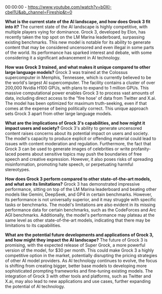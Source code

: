 00:00:00 - https://www.youtube.com/watch?v=b0XI-cbel1U&ab_channel=Fireship&t=0

**What is the current state of the AI landscape, and how does Grock 3 fit into it?**
The current state of the AI landscape is highly competitive, with multiple players vying for dominance. Grock 3, developed by Elon, has recently taken the top spot on the LM Marina leaderboard, surpassing existing benchmarks. This new model is notable for its ability to generate content that may be considered uncensored and even illegal in some parts of the world. Its performance has sparked interest and debate, with some considering it a significant advancement in AI technology.

**How was Grock 3 trained, and what makes it unique compared to other large language models?**
Grock 3 was trained at the Colossus supercomputer in Memphis, Tennessee, which is currently believed to be the world's largest AI supercomputer. The facility contains a cluster of over 200,000 Nvidia H100 GPUs, with plans to expand to 1 million GPUs. This massive computational power enables Grock 3 to process vast amounts of data, including direct access to the "fire hose' of data from Twitter and X.ai. The model has been optimized for maximum truth-seeking, even if that comes at the expense of being politically correct. This unique approach sets Grock 3 apart from other large language models.

**What are the implications of Grock 3's capabilities, and how might it impact users and society?**
Grock 3's ability to generate uncensored content raises concerns about its potential impact on users and society. The model's capacity to produce explicit or offending material could lead to issues with content moderation and regulation. Furthermore, the fact that Grock 3 can be used to generate images of celebrities or write profanity-laced poems about sensitive topics may push the boundaries of free speech and creative expression. However, it also poses risks of spreading misinformation, promoting hate speech, or perpetuating harmful stereotypes.

**How does Grock 3 perform compared to other state-of-the-art models, and what are its limitations?**
Grock 3 has demonstrated impressive performance, sitting on top of the LM Marina leaderboard and beating other models like Gemini, DeepSeek, and GP4 in certain benchmarks. However, its performance is not universally superior, and it may struggle with specific tasks or benchmarks. The model's limitations are also evident in its missing performance data for certain benchmarks, such as the CodeForces and Arc AGI benchmarks. Additionally, the model's performance may plateau at the same level as other state-of-the-art models, indicating that there may be limitations to its capabilities.

**What are the potential future developments and applications of Grock 3, and how might they impact the AI landscape?**
The future of Grock 3 is promising, with the expected release of Super Grock, a more powerful version of the model, for $30 per month. This could make Grock 3 a highly competitive option in the market, potentially disrupting the pricing strategies of other AI model providers. As AI technology continues to evolve, the focus is shifting from creating bigger, better base models to developing more sophisticated prompting frameworks and fine-tuning existing models. The integration of Grock 3 with other tools and platforms, such as Twitter and X.ai, may also lead to new applications and use cases, further expanding the potential of AI technology.
